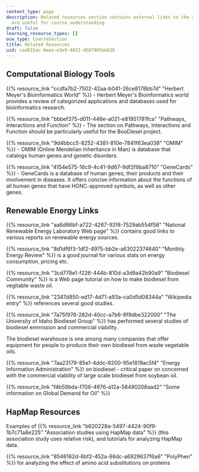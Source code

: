```yaml
---
content_type: page
description: Related resources section contains external links to the resources which
  are useful for course understanding.
draft: false
learning_resource_types: []
ocw_type: CourseSection
title: Related Resources
uid: cad815ac-0eee-e3e9-4032-d587905bb838
---
```

## Computational Biology Tools

{{% resource_link "ccdfa7b2-7502-42aa-b041-26ce8178bb7d" "Herbert Meyer's Bioinformatics World" %}} - Herbert Meyer's Bioinformatics world provides a review of categorized applications and databases used for bioinformatics research.

{{% resource_link "bbbef375-d011-446e-a021-e81951781fca" "Pathways, Interactions and Function" %}} - The section on Pathways, Interactions and Function should be particularly useful for the BooDiesel project.

{{% resource_link "9d4bbcc5-8252-4381-810e-7841f63ea038" "OMIM" %}} - OMIM (Online Mendelian Inheritance in Man) is database that catalogs human genes and genetic disorders.

{{% resource_link "4154e575-16c9-4c41-9d67-9df2f9ba8710" "GeneCards" %}} - GeneCards is a database of human genes, their products and their involvement in diseases. It offers concise information about the functions of all human genes that have HGNC-approved symbols, as well as other genes.

## Renewable Energy Links

{{% resource_link "aa6d86bf-a722-4267-92f8-7529ab554f58" "National Renewable Energy Laboratory Web page" %}} contains good links to various reports on renewable energy sources.

{{% resource_link "8d1df6f3-1df2-4975-bb2e-a63022374640" "Monthly Energy Review" %}} is a good journal for various stats on energy consumption, pricing etc.

{{% resource_link "3cd778e1-f226-444b-810d-a3d9a42b90a9" "Biodiesel Community" %}} is a Web page tutorial on how to make biodiesel from vegitable waste oil.

{{% resource_link "2347d850-ed17-4d71-a93a-ca0d5d08344a" "Wikipedia entry" %}} references several good studies.

{{% resource_link "7a75f976-282d-40cc-a7b6-8f9dbe322000" "The University of Idaho Biodiesel Group" %}} has performed several studies of biodiesel emmission and commercial viability.

The biodiesel warehouse is one among many companies that offer equipment for people to produce their own biodiesel from waste vegetable oils.

{{% resource_link "7aa23179-85e1-4ddc-9200-95e1819ac5f4" "Energy Information Administration" %}} on biodiesel - critical paper on concerned with the commercial viability of large scale biodiesel from soybean oil.

{{% resource_link "f4b59bda-f706-4976-a12a-58490208aad2" "Some information on Global Demand for Oil" %}}

## HapMap Resources

Examples of {{% resource_link "b620228a-5497-4424-90f9-1b7c71a8e225" "Association studies using HapMap data" %}} (this association study uses relative risk), and tutorials for analyzing HapMap data.

{{% resource_link "8546162d-6bf2-452a-86dc-a6929637f6a6" "PolyPhen" %}} for analyzing the effect of amino acid substitutions on proteins